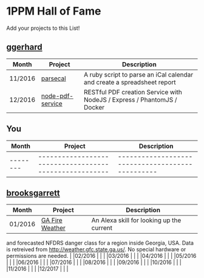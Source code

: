# 1PPM Hall of Fame

Add your projects to this List!

## [ggerhard](https://github.com/ggerhard)

|Month   |Project                                               |Description             |
|--------|------------------------------------------------------|------------------------------------------------|
|11/2016 | [parsecal](https://github.com/ggerhard/parsecal)     | A ruby script to parse an iCal calendar and create a spreadsheet report |
|12/2016 | [node-pdf-service](https://github.com/ggerhard/node-pdf-service)     | RESTful PDF creation Service with NodeJS / Express / PhantomJS / Docker |


## You

|Month   |Project                                               |Description             |
|--------|------------------------------------------------------|------------------------------------------------|
|--------|------------------------------------------------------|------------------------------------------------|

## [brooksgarrett](https://github.com/brooksgarrett)

|Month   |Project                                               |Description             |
|--------|------------------------------------------------------|------------------------------------------------|
|01/2016 | [GA Fire Weather](https://github.com/brooksgarrett/GAFireWeather) | An Alexa skill for looking up the current 
and forecasted NFDRS danger class for a region inside Georgia, USA. Data is retreived 
from http://weather.gfc.state.ga.us/. No special hardware or permissions are needed. |
|02/2016 | []() | |
|03/2016 | []() | |
|04/2016 | []() | |
|05/2016 | []() | |
|06/2016 | []() | |
|07/2016 | []() | |
|08/2016 | []() | |
|09/2016 | []() | |
|10/2016 | []() | |
|11/2016 | []() | |
|12/2017 | []() | |
